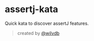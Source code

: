 # assertj-kata
Quick kata to discover assertJ features.

> created by [@wilvdb](https://github.com/wilvdb)
